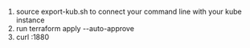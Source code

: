 1. source export-kub.sh to connect your command line with your kube instance
1. run terraform apply --auto-approve
1. curl <your aws ip>:1880